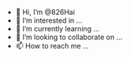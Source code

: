 - 👋 Hi, I’m @826Hai
- 👀 I’m interested in ...
- 🌱 I’m currently learning ...
- 💞️ I’m looking to collaborate on ...
- 📫 How to reach me ...

<!---
826Hai/826Hai is a ✨ special ✨ repository because its `README.md` (this file) appears on your GitHub profile.
You can click the Preview link to take a look at your changes.
--->

